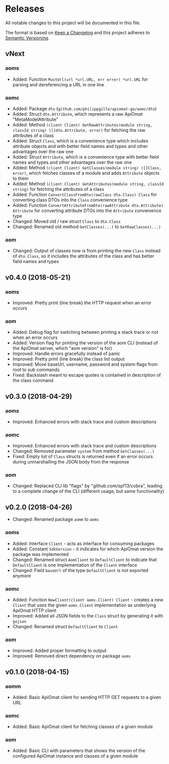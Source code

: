 Releases
========

All notable changes to this project will be documented in this file.

The format is based on [Keep a Changelog](http://keepachangelog.com/en/1.0.0/) and this project adheres to [Semantic Versioning](http://semver.org/spec/v2.0.0.html).

vNext
-----

### aoms

- Added: Function `MustUrl(url *url.URL, err error) *url.URL` for parsing and dereferencing a URL in one line

### aomc

- Added: Package `dto` (`github.com/philippgille/apiomat-go/aomc/dto`)
- Added: Struct `dto.Attribute`, which represents a raw ApiOmat "MetaModelAttribute"
- Added: Method `(client Client) GetRawAttributes(module string, classId string) ([]dto.Attribute, error)` for fetching the raw attributes of a class
- Added: Struct `Class`, which is a convenience type which includes attribute objects and with better field names and types and other advantages over the raw one
- Added: Struct `Attribute`, which is a convenience type with better field names and types and other advantages over the raw one
- Added: Method `(client Client) GetClasses(module string) ([]Class, error)`, which fetches classes of a module and adds `Attribute` objects to them
- Added: Method `(client Client) GetAttributes(module string, classId string)` for fetching the attributes of a class
- Added: Function `ConvertClassFromDto(rawClass dto.Class) Class` for converting class DTOs into the `Class` convenience type
- Added: Function `ConvertAttributeFromDto(rawAttribute dto.Attribute) Attribute` for converting attribute DTOs into the `Attribute` convenience type
- Changed: Moved old / raw struct `Class` to `dto.Class`
- Changed: Renamed old method `GetClasses(...)` to `GetRawClasses(...)`

### aom

- Changed: Output of classes now is from printing the new `Class` instead of `dto.Class`, so it includes the attributes of the class and has better field names and types

v0.4.0 (2018-05-21)
-------------------

### aoms

- Improved: Pretty print (line break) the HTTP request when an error occurs

### aom

- Added: Debug flag for switching between printing a stack trace or not when an error occurs
- Added: Version flag for printing the version of the aom CLI (instead of the ApiOmat server, which "aom version" is for)
- Improved: Handle errors gracefully instead of panic
- Improved: Pretty print (line break) the class list output
- Improved: Move baseUrl, username, password and system flags from root to sub commands
- Fixed: Backslash meant to escape quotes is contained in description of the class command

v0.3.0 (2018-04-29)
-------------------

### aoms

- Improved: Enhanced errors with stack trace and custom descriptions

### aomc

- Improved: Enhanced errors with stack trace and custom descriptions
- Changed: Removed parameter `system` from method `GetClasses(...)`
- Fixed: Empty list of `Class` structs is returned even if an error occurs during unmarshalling the JSON body from the response

### aom

- Changed: Replaced CLI lib "flags" by "github.com/spf13/cobra", leading to a complete change of the CLI (different usage, but same functionality)

v0.2.0 (2018-04-26)
-------------------

- Changed: Renamed package `aomm` to `aoms`

### aoms

- Added: Interface `Client` - acts as interface for consuming packages
- Added: Constant `SdkVersion` - it indicates for which ApiOmat version the package was implemented
- Changed: Renamed struct `AomClient` to `DefaultClient` to indicate that `DefaultClient` is one implementation of the `Client` interface
- Changed: Field `baseUrl` of the type `DefaultClient` is not exported anymore

### aomc

- Added: Function `NewClient(client aoms.Client) Client` - creates a new `Client` that uses the given `aoms.Client` implementation as underlying ApiOmat HTTP client
- Improved: Added all JSON fields to the `Class` struct by generating it with `gojson`
- Changed: Renamed struct `DefaultClient` to `Client`

### aom

- Improved: Added proper formatting to output
- Improved: Removed direct dependency on package `aoms`

v0.1.0 (2018-04-15)
-------------------

### aomm

- Added: Basic ApiOmat client for sending HTTP GET requests to a given URL

### aomc

- Added: Basic ApiOmat client for fetching classes of a given module

### aom

- Added: Basic CLI with parameters that shows the version of the configured ApiOmat instance and classes of a given module
